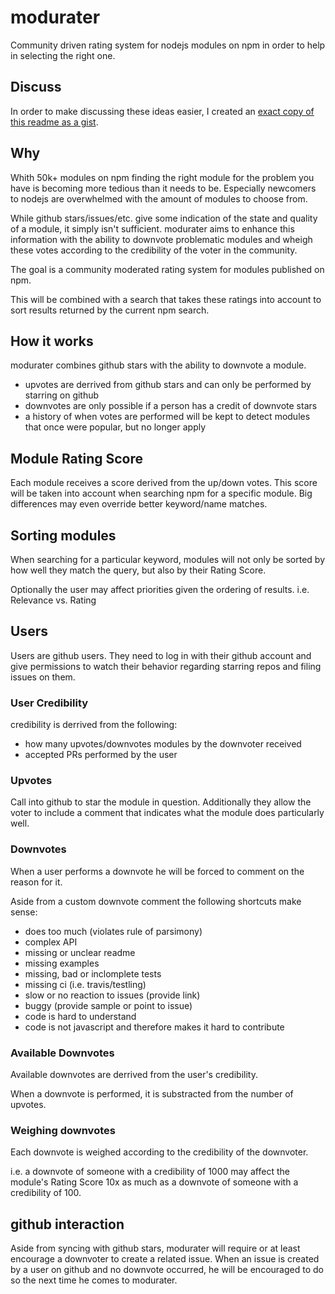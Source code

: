 # modurater

Community driven rating system for nodejs modules on npm in order to help in selecting the right one. 

## Discuss

In order to make discussing these ideas easier, I created an [exact copy of this readme as a
gist](https://gist.github.com/thlorenz/5610508).

## Why

Whith 50k+ modules on npm finding the right module for the problem you have is becoming more tedious than it needs to
be. Especially newcomers to nodejs are overwhelmed with the amount of modules to choose from.

While github stars/issues/etc. give some indication of the state and quality of a module, it simply isn't sufficient.
modurater aims to enhance this information with the ability to downvote problematic modules and wheigh these votes
according to the credibility of the voter in the community.

The goal is a community moderated rating system for modules published on npm. 

This will be combined with a search that takes these ratings into account to sort results returned by the current npm
search.

## How it works

modurater combines github stars with the ability to downvote a module.

- upvotes are derrived from github stars and can only be performed by starring on github
- downvotes are only possible if a person has a credit of downvote stars 
- a history of when votes are performed will be kept to detect modules that once were popular, but no longer apply

## Module Rating Score

Each module receives a score derived from the up/down votes. This score will be taken into account when searching npm
for a specific module. Big differences may even override better keyword/name matches.

## Sorting modules

When searching for a particular keyword, modules will not only be sorted by how well they match the query, but also by
their Rating Score.

Optionally the user may affect priorities given the ordering of results. i.e. Relevance vs. Rating

## Users

Users are github users. They need to log in with their github account and give permissions to watch their behavior
regarding starring repos and filing issues on them.

### User Credibility

credibility is derrived from the following:

- how many upvotes/downvotes modules by the downvoter received
- accepted PRs performed by the user 

### Upvotes

Call into github to star the module in question. Additionally they allow the voter to include a comment that indicates
what the module does particularly well.

### Downvotes

When a user performs a downvote he will be forced to comment on the reason for it.

Aside from a custom downvote comment the following shortcuts make sense:

- does too much (violates rule of parsimony)
- complex API
- missing or unclear readme
- missing examples
- missing, bad or inclomplete tests
- missing ci (i.e. travis/testling)
- slow or no reaction to issues (provide link)
- buggy (provide sample or point to issue)
- code is hard to understand
- code is not javascript and therefore makes it hard to contribute

### Available Downvotes

Available downvotes are derrived from the user's credibility.

When a downvote is performed, it is substracted from the number of upvotes.

### Weighing downvotes

Each downvote is weighed according to the credibility of the downvoter. 

i.e. a downvote of someone with a credibility of 1000 may affect the module's Rating Score 10x as much as a downvote of
someone with a credibility of 100.

## github interaction

Aside from syncing with github stars, modurater will require or at least encourage a downvoter to create a related
issue. When an issue is created by a user on github and no downvote occurred, he will be encouraged to do so the next
time he comes to modurater.
